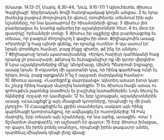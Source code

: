 (Մատթ. 14.13-21, Մարկ. 6.30-44, Ղուկ. 9.10-17)
1 Այնուհետեւ Յիսուս Գալիլիայի՝ Տիբերական ծովի հանդիպակաց կողմն անցաւ. 2 եւ նրա յետեւից բազում ժողովուրդ էր գնում, որովհետեւ տեսնում էին այն նշանները, որ նա կատարում էր հիւանդների վրայ: 3 Յիսուս լեռ բարձրացաւ եւ նստեց այնտեղ իր աշակերտների հետ: 4 Եւ մօտ էր զատիկը՝ հրեաների տօնը:
5 Յիսուս իր աչքերը վեր բարձրացրեց եւ տեսաւ, որ բազում ժողովուրդ է գալիս իր մօտ: Փիլիպպոսին ասաց. «Որտեղի՞ց հաց պիտի գնենք, որ դրանք ուտեն»: 6 Այս ասում էր՝ նրան փորձելու համար, բայց ինքը գիտէր, թէ ինչ էր անելու: 7 Փիլիպպոսը նրան պատասխանեց. «Երկու հարիւր դահեկանի հաց դրանց չի բաւարարի, թէկուզ եւ իւրաքանչիւր ոք մի կտոր վերցնի»: 8 Նրա աշակերտներից մէկը՝ Անդրէասը, Սիմոն Պետրոսի եղբայրը, ասաց նրան. 9 «Այստեղ մի պատանի կայ, որ հինգ գարեհաց ունի եւ երկու ձուկ. բայց այդքանն ի՞նչ է այսչափ մարդկանց համար»: 10 Յիսուս ասաց. «Նստեցրէ՛ք մարդկանց»: Այնտեղ առատ խոտ կար: Եւ շուրջ հինգ հազար մարդիկ նստեցին: 11 Եւ Յիսուս հացն առաւ ու գոհութիւն յայտնեց Աստծուն եւ բաշխեց նստածներին: Նոյն ձեւով եւ ձկներից՝ որչափ որ կամեցան: 12 Եւ երբ կշտացան, աշակերտներին ասաց. «Հաւաքեցէ՛ք այդ մնացած կտորները, որպէսզի ոչ մի բան չկորչի»: 13 Հաւաքեցին եւ լցրին տասներկու սակառ այն հինգ գարեհացի կտորտանքով, որ ավելացել էր ուտողներից: 14 Իսկ մարդիկ, երբ տեսան այն նշանները, որ նա արեց, ասացին. «Սա՛ է ճշմարիտ մարգարէն, որ աշխարհ էր գալու»:
15 Երբ Յիսուս իմացաւ, որ գալու են իրեն բռնել տանելու, որպէսզի իրեն թագաւոր անեն, դարձեալ միայնակ դէպի լեռը գնաց:
